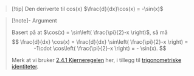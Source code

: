 > [!tip] Den deriverte til cos(x) 
> $\frac{d}{dx}\cos(x) = -\sin(x)$



> [!note]- Argument 
> 
> Basert på at $\cos(x) = \sin\left( \frac{\pi}{2}-x \right)$, så må 
> $$
> \frac{d}{dx} \cos(x) = \frac{d}{dx} \sin\left( \frac{\pi}{2}-x \right) = -1\cdot \cos\left( \frac{\pi}{2}-x \right) = - \sin(x).
> $$
> 
> Merk at vi bruker [2.4.1 Kjerneregelen](Kapittel%202%20-%20derivasjon/2.4.1%20Kjerneregelen.md) her, i tillegg til [trigonometriske identiteter](Kapittel%200%20-%20innledende%20kapittel/5.4%20Viktige%20trigonometriske%20identiteter.md).
> 